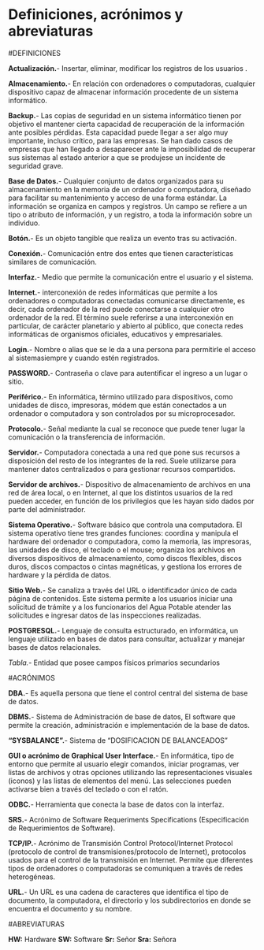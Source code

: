 # Definiciones, acrónimos y abreviaturas

#DEFINICIONES

**Actualización.**- Insertar, eliminar, modificar los registros de los usuarios .

**Almacenamiento.**- En relación con ordenadores o computadoras, cualquier dispositivo capaz de almacenar información procedente de un sistema informático.

**Backup.**- Las copias de seguridad en un sistema informático tienen por objetivo el mantener cierta capacidad de recuperación de la información ante posibles pérdidas.
Esta capacidad puede llegar a ser algo muy importante, incluso crítico, para las empresas. Se han dado casos de empresas que han llegado a desaparecer ante la
imposibilidad de recuperar sus sistemas al estado anterior a que se produjese un incidente de seguridad grave.

**Base de Datos.**- Cualquier conjunto de datos organizados para su almacenamiento en la memoria de un ordenador o computadora, diseñado para facilitar su mantenimiento y
acceso de una forma estándar. La información se organiza en campos y registros. Un campo se refiere a un tipo o atributo de información, y un registro, a toda la información sobre un individuo.

**Botón.**- Es un objeto tangible que realiza un evento tras su activación.

**Conexión.**- Comunicación entre dos entes que tienen características similares de comunicación.

**Interfaz.**- Medio que permite la comunicación entre el usuario y el sistema.

**Internet.**- interconexión de redes informáticas que permite a los ordenadores o computadoras conectadas comunicarse directamente, es decir, cada ordenador de la
red puede conectarse a cualquier otro ordenador de la red. El término suele referirse a una interconexión en particular, de carácter planetario y abierto al público, que conecta redes informáticas de organismos oficiales, educativos y empresariales.

**Login.**- Nombre o alias que se le da a una persona para permitirle el acceso al sistemasiempre y cuando estén registrados.

**PASSWORD.**- Contraseña o clave para autentificar el ingreso a un lugar o sitio.

**Periférico.**- En informática, término utilizado para dispositivos, como unidades de disco, impresoras, módem que están conectados a un ordenador o computadora y son
controlados por su microprocesador.

**Protocolo.**- Señal mediante la cual se reconoce que puede tener lugar la comunicación o la transferencia de información.

**Servidor.**- Computadora conectada a una red que pone sus recursos a disposición del resto de los integrantes de la red. Suele utilizarse para mantener datos centralizados o para gestionar recursos compartidos.

**Servidor de archivos.**- Dispositivo de almacenamiento de archivos en una red de área local, o en Internet, al que los distintos usuarios de la red pueden acceder, en función de los privilegios que les hayan sido dados por parte del administrador.

**Sistema Operativo.**- Software básico que controla una computadora. El sistema operativo tiene tres grandes funciones: coordina y manipula el hardware del ordenador
o computadora, como la memoria, las impresoras, las unidades de disco, el teclado o el mouse; organiza los archivos en diversos dispositivos de almacenamiento, como discos flexibles, discos duros, discos compactos o cintas magnéticas, y gestiona los errores de hardware y la pérdida de datos.

**Sitio Web.**- Se canaliza a través del URL o identificador único de cada página de contenidos. Este sistema permite a los usuarios iniciar una solicitud de trámite y a los funcionarios del Agua Potable atender las solicitudes e ingresar datos de las inspecciones realizadas.

**POSTGRESQL.**- Lenguaje de consulta estructurado, en informática, un lenguaje utilizado en bases de datos para consultar, actualizar y manejar bases de datos
relacionales.

*Tabla.*- Entidad que posee campos físicos primarios secundarios


#ACRÓNIMOS

**DBA.**- Es aquella persona que tiene el control central del sistema de base de datos.

**DBMS.**- Sistema de Administración de base de datos, El software que permite la creación, administración e implementación de la base de datos.

**“SYSBALANCE”.**- Sistema de “DOSIFICACION DE BALANCEADOS”

**GUI o acrónimo de Graphical User Interface.**- En informática, tipo de entorno que permite al usuario elegir comandos, iniciar programas,
ver listas de archivos y otras opciones utilizando las representaciones visuales (iconos) y las listas de elementos del menú. Las selecciones
pueden activarse bien a través del teclado o con el ratón.

**ODBC.**- Herramienta que conecta la base de datos con la interfaz.

**SRS.**- Acrónimo de Software Requeriments Specifications (Especificación de Requerimientos de Software).

**TCP/IP.**- Acrónimo de Transmisión Control Protocol/Internet Protocol (protocolo de control de transmisiones/protocolo de Internet), protocolos usados para el control de la transmisión en Internet. Permite que diferentes tipos de ordenadores o computadoras se comuniquen a través de redes heterogéneas.

**URL.**- Un URL es una cadena de caracteres que identifica el tipo de documento, la computadora, el directorio y los subdirectorios en donde se encuentra el documento y
su nombre.


#ABREVIATURAS

**HW:** Hardware
**SW:** Software
**Sr:** Señor
**Sra:** Señora
